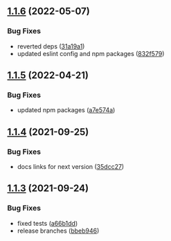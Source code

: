## [1.1.6](https://github.com/kouts/vuepress-plugin-vue-example/compare/v1.1.5...v1.1.6) (2022-05-07)


### Bug Fixes

* reverted deps ([31a19a1](https://github.com/kouts/vuepress-plugin-vue-example/commit/31a19a17130c0c4de0f4282f9f1910fc0c7b0fc2))
* updated eslint config and npm packages ([832f579](https://github.com/kouts/vuepress-plugin-vue-example/commit/832f5796f6bf66a9f39d246e223a0fc92dbb0cc6))

## [1.1.5](https://github.com/kouts/vuepress-plugin-vue-example/compare/v1.1.4...v1.1.5) (2022-04-21)


### Bug Fixes

* updated npm packages ([a7e574a](https://github.com/kouts/vuepress-plugin-vue-example/commit/a7e574a889acaa5f78400aaed9109ee3f68aed5d))

## [1.1.4](https://github.com/kouts/vuepress-plugin-vue-example/compare/v1.1.3...v1.1.4) (2021-09-25)


### Bug Fixes

* docs links for next version ([35dcc27](https://github.com/kouts/vuepress-plugin-vue-example/commit/35dcc2705ef734b190ec616bd4d99a911f4bb842))

## [1.1.3](https://github.com/kouts/vuepress-plugin-vue-example/compare/v1.1.2...v1.1.3) (2021-09-24)


### Bug Fixes

* fixed tests ([a66b1dd](https://github.com/kouts/vuepress-plugin-vue-example/commit/a66b1dd0b74934b8f8cec7d52703e092b4d23849))
* release branches ([bbeb946](https://github.com/kouts/vuepress-plugin-vue-example/commit/bbeb94665788e0f3707112f15443c5517a5ba481))
